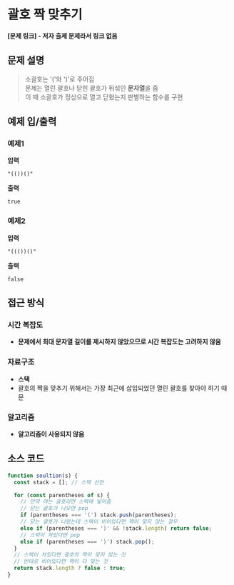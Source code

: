 # 괄호 짝 맞추기

**[문제 링크] - 저자 출제 문제라서 링크 없음**

## 문제 설명

> 소괄호는 '('와 ')'로 주어짐  
> 문제는 열린 괄호나 닫힌 괄호가 뒤섞인 **문자열**을 줌  
> 이 때 소괄호가 정상으로 열고 닫혔는지 판별하는 함수를 구현

## 예제 입/출력

### 예제1

**입력**

```
"(())()"
```

**출력**

```
true
```

### 예제2

**입력**

```
"((())()"
```

**출력**

```
false
```

## 접근 방식

### 시간 복잡도

- **문제에서 최대 문자열 길이를 제시하지 않았으므로 시간 복잡도는 고려하지 않음**

### 자료구조

- **스택**
- 괄호의 짝을 맞추기 위해서는 가장 최근에 삽입되었던 열린 괄호를 찾아야 하기 때문

### 알고리즘

- **알고리즘이 사용되지 않음**

## 소스 코드

```javascript
function soultion(s) {
  const stack = []; // 스택 선언

  for (const parentheses of s) {
    // 만약 여는 괄호라면 스택에 넣어줌
    // 닫는 괄호가 나오면 pop
    if (parentheses === '(') stack.push(parentheses);
    // 닫는 괄호가 나왔는데 스택이 비어있다면 짝이 맞지 않는 경우
    else if (parentheses === ')' && !stack.length) return false;
    // 스택이 차있다면 pop
    else if (parentheses === ')') stack.pop();
  }
  // 스택이 차있다면 괄호의 짝이 맞지 않는 것
  // 반대로 비어있다면 짝이 다 맞는 것
  return stack.length ? false : true;
}
```
